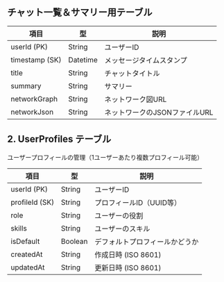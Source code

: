 ## チャット一覧＆サマリー用テーブル

| 項目           | 型       | 説明                          |
| -------------- | -------- | ----------------------------- |
| userId (PK)    | String   | ユーザーID                    |
| timestamp (SK) | Datetime | メッセージタイムスタンプ      |
| title          | String   | チャットタイトル              |
| summary        | String   | サマリー                      |
| networkGraph   | String   | ネットワーク図URL             |
| networkJson    | String   | ネットワークのJSONファイルURL |

## 2. UserProfiles テーブル

ユーザープロフィールの管理（1ユーザーあたり複数プロフィール可能）

| 項目           | 型      | 説明                           |
| -------------- | ------- | ------------------------------ |
| userId (PK)    | String  | ユーザーID                     |
| profileId (SK) | String  | プロフィールID（UUID等）       |
| role           | String  | ユーザーの役割                 |
| skills         | String  | ユーザーのスキル               |
| isDefault      | Boolean | デフォルトプロフィールかどうか |
| createdAt      | String  | 作成日時 (ISO 8601)            |
| updatedAt      | String  | 更新日時 (ISO 8601)            |
